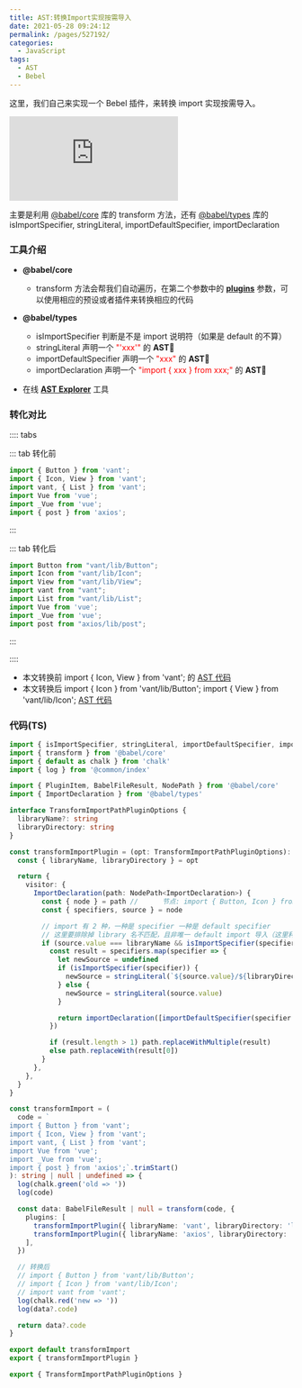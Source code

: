```yaml
---
title: AST:转换Import实现按需导入
date: 2021-05-28 09:24:12
permalink: /pages/527192/
categories:
  - JavaScript
tags:
  - AST
  - Bebel
---
```


这里，我们自己来实现一个 <span class="span-shadow">Bebel</span> 插件，来转换 <span class="span-shadow">import</span> 实现按需导入。

<embed src="https://cdn.jsdelivr.net/gh/zhixiangyao/CDN/images/icon/babel.svg" type="image/svg+xml" />

<!-- more -->

主要是利用 [@babel/core](https://www.npmjs.com/package/@babel/core) 库的 <span class="span-shadow">transform</span> 方法，还有 [@babel/types](https://www.npmjs.com/package/@babel/types) 库的 <span class="span-shadow">isImportSpecifier</span>, <span class="span-shadow">stringLiteral</span>, <span class="span-shadow">importDefaultSpecifier</span>, <span class="span-shadow">importDeclaration</span>

### 工具介绍

- **@babel/core**

  - <span class="span-shadow">transform</span> 方法会帮我们自动遍历，在第二个参数中的 **[plugins](https://babeljs.io/docs/en/plugins/)** 参数，可以使用相应的预设或者插件来转换相应的代码

- **@babel/types**

  - <span class="span-shadow">isImportSpecifier</span> 判断是不是 import 说明符（如果是 default 的不算）
  - <span class="span-shadow">stringLiteral</span> 声明一个 <span class="span-shadow" style="color: red;">"'xxx'"</span> 的 **AST**
  - <span class="span-shadow">importDefaultSpecifier</span> 声明一个 <span class="span-shadow" style="color: red;">"xxx"</span> 的 **AST**
  - <span class="span-shadow">importDeclaration</span> 声明一个 <span class="span-shadow" style="color: red;">"import { xxx } from xxx;"</span> 的 **AST**

* 在线 **[AST Explorer](https://astexplorer.net/)** 工具

### 转化对比

:::: tabs

::: tab 转化前

```TypeScript
import { Button } from 'vant';
import { Icon, View } from 'vant';
import vant, { List } from 'vant';
import Vue from 'vue';
import _Vue from 'vue';
import { post } from 'axios';
```

:::

::: tab 转化后

```TypeScript
import Button from "vant/lib/Button";
import Icon from "vant/lib/Icon";
import View from "vant/lib/View";
import vant from "vant";
import List from "vant/lib/List";
import Vue from 'vue';
import _Vue from 'vue';
import post from "axios/lib/post";
```

:::

::::

- 本文转换前 <span class="span-shadow">import { Icon, View } from 'vant';</span> 的 [AST 代码](https://astexplorer.net/#/gist/36aaec9e411568d451d7c0242c8bb8c2/3a49f58d998eb37921dfa95caa24e0345a6a9dfc)
- 本文转换后 <span class="span-shadow">import { Icon } from 'vant/lib/Button';</span> <span class="span-shadow">import { View } from 'vant/lib/Icon';</span> [AST 代码](https://astexplorer.net/#/gist/36aaec9e411568d451d7c0242c8bb8c2/ec470a3d473a379d4e4f1177c226d5aa40e57091)

### 代码(TS)

```TypeScript
import { isImportSpecifier, stringLiteral, importDefaultSpecifier, importDeclaration } from '@babel/types'
import { transform } from '@babel/core'
import { default as chalk } from 'chalk'
import { log } from '@common/index'

import { PluginItem, BabelFileResult, NodePath } from '@babel/core'
import { ImportDeclaration } from '@babel/types'

interface TransformImportPathPluginOptions {
  libraryName?: string
  libraryDirectory: string
}

const transformImportPlugin = (opt: TransformImportPathPluginOptions): PluginItem => {
  const { libraryName, libraryDirectory } = opt

  return {
    visitor: {
      ImportDeclaration(path: NodePath<ImportDeclaration>) {
        const { node } = path //      节点: import { Button, Icon } from 'vant'
        const { specifiers, source } = node

        // import 有 2 种，一种是 specifier 一种是 default specifier
        // 这里要排除掉 library 名不匹配，且非唯一 default import 导入（这里利用 default 只能在头部的特性，判断尾部就可以了）
        if (source.value === libraryName && isImportSpecifier(specifiers[specifiers.length - 1])) {
          const result = specifiers.map(specifier => {
            let newSource = undefined
            if (isImportSpecifier(specifier)) {
              newSource = stringLiteral(`${source.value}/${libraryDirectory}/${specifier.local.name}`)
            } else {
              newSource = stringLiteral(source.value)
            }

            return importDeclaration([importDefaultSpecifier(specifier.local)], newSource)
          })

          if (result.length > 1) path.replaceWithMultiple(result)
          else path.replaceWith(result[0])
        }
      },
    },
  }
}

const transformImport = (
  code = `
import { Button } from 'vant';
import { Icon, View } from 'vant';
import vant, { List } from 'vant';
import Vue from 'vue';
import _Vue from 'vue';
import { post } from 'axios';`.trimStart()
): string | null | undefined => {
  log(chalk.green('old => '))
  log(code)

  const data: BabelFileResult | null = transform(code, {
    plugins: [
      transformImportPlugin({ libraryName: 'vant', libraryDirectory: 'lib' }),
      transformImportPlugin({ libraryName: 'axios', libraryDirectory: 'lib' }),
    ],
  })

  // 转换后
  // import { Button } from 'vant/lib/Button';
  // import { Icon } from 'vant/lib/Icon';
  // import vant from 'vant';
  log(chalk.red('new => '))
  log(data?.code)

  return data?.code
}

export default transformImport
export { transformImportPlugin }

export { TransformImportPathPluginOptions }
```
